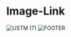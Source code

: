 # Image-Link
![USTM (7)](https://user-images.githubusercontent.com/120157602/230894115-34f39719-911b-4c01-a85a-7cd044b05d3c.png)
![FOOTER](https://user-images.githubusercontent.com/120157602/230902662-96f7237f-36e6-4602-86a2-9eba5c7e563e.svg)

